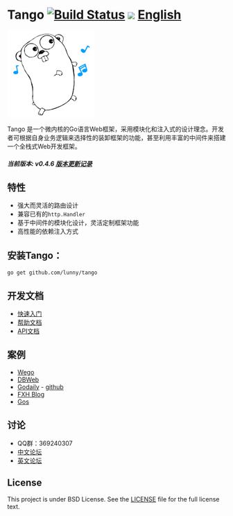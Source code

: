 Tango [![Build Status](https://drone.io/github.com/lunny/tango/status.png)](https://drone.io/github.com/lunny/tango/latest) [![](http://gocover.io/_badge/github.com/lunny/tango)](http://gocover.io/github.com/lunny/tango) [English](README.md)
=======================

![Tango Logo](logo.png)

Tango 是一个微内核的Go语言Web框架，采用模块化和注入式的设计理念。开发者可根据自身业务逻辑来选择性的装卸框架的功能，甚至利用丰富的中间件来搭建一个全栈式Web开发框架。

##### 当前版本: v0.4.6   [版本更新记录](https://github.com/lunny/tango/releases)

## 特性
- 强大而灵活的路由设计
- 兼容已有的`http.Handler`
- 基于中间件的模块化设计，灵活定制框架功能
- 高性能的依赖注入方式

## 安装Tango：
    go get github.com/lunny/tango

## 开发文档
- [快速入门](https://github.com/lunny/tango/wiki/QuickStart)
- [帮助文档](https://github.com/lunny/tango/wiki/ZH_Home)
- [API文档](https://gowalker.org/github.com/lunny/tango)

## 案例
- [Wego](https://github.com/go-tango/wego)
- [DBWeb](https://github.com/go-xorm/dbweb)
- [Godaily](http://godaily.org) - [github](https://github.com/godaily/news)
- [FXH Blog](https://github.com/gofxh/blog)
- [Gos](https://github.com/go-tango/gos)

## 讨论
- QQ群：369240307
- [中文论坛](https://groups.google.com/forum/#!forum/go-tango)
- [英文论坛](https://groups.google.com/forum/#!forum/go-tango)

## License
This project is under BSD License. See the [LICENSE](LICENSE) file for the full license text.

